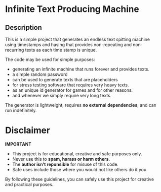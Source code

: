 # Infinite Text Producing Machine
## Description 
This is a simple project that generates an endless text spitting machine using timestamps and hasing that provides non-repeating and non-recurring texts as each time stamp is unique.

The code may be used for simple purposes:
  - generating an infinite machine that runs forever and provides texts.
  - a simple random password
  - can be used to generate texts that are placeholders 
  - for stress testing software that requires very heavy texts.
  - as an unique id generator for games and for other reasons.
  - and whenever we simply require very long texts.


The generator is lightweight, requires **no external dependencies**, and can run indefinitely.

# Disclaimer
**IMPORTANT**
- This project is for educational, creative and safe purposes only.
- Never use this to **spam, harass or harm others**.
- The **author isn't reponsible** for misuse of this code.
- Safe uses include those where you would not like others do it you.

By following these guidelines, you can safely use this project for creative and practical purposes.
